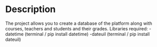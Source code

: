 # Description
The project allows you to create a database of the platform along with courses, teachers and students and their grades.
Libraries required:
-datetime (terminal / pip install datetime)
-dateuil (terminal / pip install dateuil)
